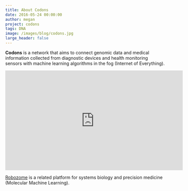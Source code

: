 ```yaml
---
title: About Codons
date: 2016-05-24 00:00:00
author: megan
project: codons
tags: DNA
image: /images/blog/codons.jpg
large_header: false
---
```


**Codons** is a network that aims to connect genomic data and medical information collected from diagnostic devices and health monitoring sensors with machine learning algorithms in the fog (Internet of Everything).

<p><div class="video-container"><iframe width="560" height="315" src="https://www.youtube.com/embed/s6rJLXq1Re0" frameborder="0" allowfullscreen></iframe></div></p>

<a href="/projects/robozome">Robozome</a> is a related platform for systems biology and precision medicine (Molecular Machine Learning).